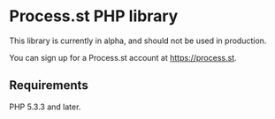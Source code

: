# Process.st PHP library

This library is currently in alpha, and should not be used in production.

You can sign up for a Process.st account at https://process.st.

## Requirements

PHP 5.3.3 and later.
